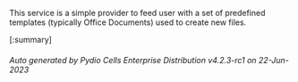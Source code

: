 






This service is a simple provider to feed user with a set of predefined templates (typically Office Documents) used to create new files.

[:summary]

###### Auto generated by Pydio Cells Enterprise Distribution v4.2.3-rc1 on 22-Jun-2023
